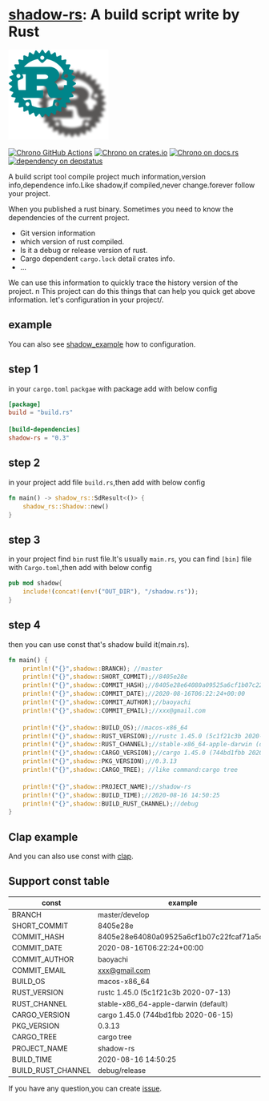 [shadow-rs][docsrs]: A build script write by Rust 
========================================
![shadow](./shadow-rs.png)

[![Chrono GitHub Actions][gh-image]][gh-checks]
[![Chrono on crates.io][cratesio-image]][cratesio]
[![Chrono on docs.rs][docsrs-image]][docsrs]
[![dependency on depstatus][depstatus-image]][depstatus]

[gh-image]: https://github.com/baoyachi/shadow-rs/workflows/build/badge.svg
[gh-checks]: https://github.com/baoyachi/shadow-rs/actions?query=workflow%3Abuild
[cratesio-image]: https://img.shields.io/crates/v/shadow-rs.svg
[cratesio]: https://crates.io/crates/shadow-rs
[docsrs-image]: https://docs.rs/shadow-rs/badge.svg
[docsrs]: https://docs.rs/shadow-rs
[depstatus-image]: https://deps.rs/repo/github/baoyachi/shadow-rs/status.svg
[depstatus]:https://deps.rs/repo/github/baoyachi/shadow-rs


A build script tool compile project much information,version info,dependence info.Like shadow,if compiled,never change.forever follow your project.

When you published a rust binary. Sometimes you need to know the dependencies of the current project.
* Git version information
* which version of rust compiled. 
* Is it a debug or release version of rust.
* Cargo dependent `cargo.lock` detail crates info.
* ...

We can use this information to quickly trace the history version of the project.
n
This project can do this things that can help you quick get above information. let's configuration in your project/.

## example
You can also see [shadow_example](https://github.com/baoyachi/shadow-rs/tree/master/example_shadow) how to configuration.

## step 1
in your `cargo.toml` `packgae` with package add with below config 
```toml
[package]
build = "build.rs"

[build-dependencies]
shadow-rs = "0.3"
```

## step 2
in your project add file `build.rs`,then add with below config 
```rust
fn main() -> shadow_rs::SdResult<()> {
    shadow_rs::Shadow::new()
}
```

## step 3
in your project find `bin` rust file.It's usually `main.rs`, you can find `[bin]` file with `Cargo.toml`,then add with below config
```rust
pub mod shadow{
    include!(concat!(env!("OUT_DIR"), "/shadow.rs"));
}
```

## step 4
then you can use const that's shadow build it(main.rs).
```rust
fn main() {
    println!("{}",shadow::BRANCH); //master
    println!("{}",shadow::SHORT_COMMIT);//8405e28e
    println!("{}",shadow::COMMIT_HASH);//8405e28e64080a09525a6cf1b07c22fcaf71a5c5
    println!("{}",shadow::COMMIT_DATE);//2020-08-16T06:22:24+00:00
    println!("{}",shadow::COMMIT_AUTHOR);//baoyachi
    println!("{}",shadow::COMMIT_EMAIL);//xxx@gmail.com

    println!("{}",shadow::BUILD_OS);//macos-x86_64
    println!("{}",shadow::RUST_VERSION);//rustc 1.45.0 (5c1f21c3b 2020-07-13)
    println!("{}",shadow::RUST_CHANNEL);//stable-x86_64-apple-darwin (default)
    println!("{}",shadow::CARGO_VERSION);//cargo 1.45.0 (744bd1fbb 2020-06-15)
    println!("{}",shadow::PKG_VERSION);//0.3.13
    println!("{}",shadow::CARGO_TREE); //like command:cargo tree

    println!("{}",shadow::PROJECT_NAME);//shadow-rs
    println!("{}",shadow::BUILD_TIME);//2020-08-16 14:50:25
    println!("{}",shadow::BUILD_RUST_CHANNEL);//debug
}
```

## Clap example 
And you can also use const with [clap](https://github.com/baoyachi/shadow-rs/blob/master/example_shadow/src/main.rs#L24_L26).

## Support const table
| const | example |
| ------ | ------ |
| BRANCH | master/develop |
| SHORT_COMMIT | 8405e28e |  
| COMMIT_HASH | 8405e28e64080a09525a6cf1b07c22fcaf71a5c5 |  
| COMMIT_DATE | 2020-08-16T06:22:24+00:00 |
| COMMIT_AUTHOR | baoyachi |
| COMMIT_EMAIL | xxx@gmail.com |  
| BUILD_OS | macos-x86_64 |  
| RUST_VERSION | rustc 1.45.0 (5c1f21c3b 2020-07-13) |  
| RUST_CHANNEL | stable-x86_64-apple-darwin (default) |  
| CARGO_VERSION | cargo 1.45.0 (744bd1fbb 2020-06-15) |  
| PKG_VERSION | 0.3.13 |
| CARGO_TREE | cargo tree |  
| PROJECT_NAME | shadow-rs |  
| BUILD_TIME | 2020-08-16 14:50:25 |  
| BUILD_RUST_CHANNEL | debug/release |  

If you have any question,you can create [issue](https://github.com/baoyachi/shadow-rs/issues/new).
